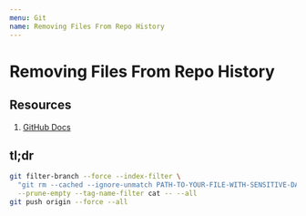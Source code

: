 ```yaml
---
menu: Git
name: Removing Files From Repo History
---
```


# Removing Files From Repo History

## Resources

1. [GitHub Docs](https://help.github.com/en/github/authenticating-to-github/removing-sensitive-data-from-a-repository)

## tl;dr

```sh
git filter-branch --force --index-filter \
  "git rm --cached --ignore-unmatch PATH-TO-YOUR-FILE-WITH-SENSITIVE-DATA" \
  --prune-empty --tag-name-filter cat -- --all
git push origin --force --all
```
